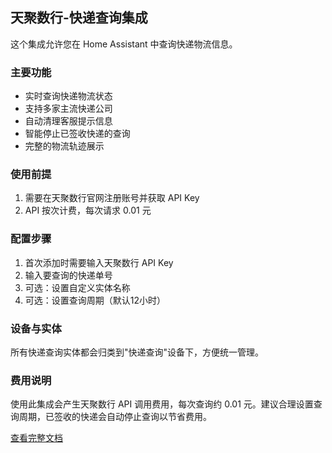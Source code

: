 ## 天聚数行-快递查询集成

这个集成允许您在 Home Assistant 中查询快递物流信息。

### 主要功能

- 实时查询快递物流状态
- 支持多家主流快递公司
- 自动清理客服提示信息
- 智能停止已签收快递的查询
- 完整的物流轨迹展示

### 使用前提

1. 需要在天聚数行官网注册账号并获取 API Key
2. API 按次计费，每次请求 0.01 元

### 配置步骤

1. 首次添加时需要输入天聚数行 API Key
2. 输入要查询的快递单号
3. 可选：设置自定义实体名称
4. 可选：设置查询周期（默认12小时）

### 设备与实体

所有快递查询实体都会归类到"快递查询"设备下，方便统一管理。

### 费用说明

使用此集成会产生天聚数行 API 调用费用，每次查询约 0.01 元。建议合理设置查询周期，已签收的快递会自动停止查询以节省费用。

[查看完整文档](https://github.com/lambilly/hass_tjsx_kuaidi_chaxun)
